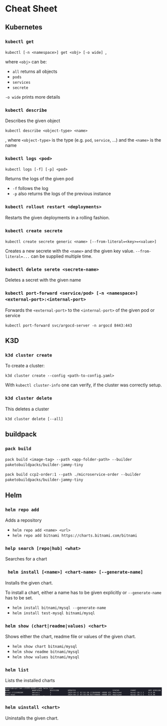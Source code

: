 # Cheat Sheet

## Kubernetes

### `kubectl get`

`kubectl [-n <namespace>] get <obj> [-o wide] `,

where `<obj>` can be:

* `all` returns all objects
* `pods`
* `services`
* `secrete`

`-o wide` prints more details

### `kubectl describe`

Describes the given object

`kubectl describe <object-type> <name>`

, where `<object-type>` is the type (e.g. `pod`, `service`, ...) and the `<name>` is the name

### `kubectl logs <pod>`

`kubectl logs [-f] [-p] <pod>`

Returns the logs of the given pod

* `-f` follows the log
* `-p` also returns the logs of the previous instance

### `kubectl rollout restart <deployments>`

Restarts the given deployments in a rolling fashion.

### `kubectl create secrete`

`kubectl create secrete generic <name> [--from-literal=<key>=<value>]` 

Creates a new secrete with the `<name>` and the given key value. `--from-literal=...`  can be supplied multiple time.

### `kubectl delete serete <secrete-name>`

Deletes a secret with the given name

### `kubectl port-forward <service/pod> [-n <namespace>] <external-port>:<internal-port>`

Forwards the `<external-port>` to the `<internal-port>` of the given pod or service

`kubectl port-forward svc/argocd-server -n argocd 8443:443`

## K3D

### `k3d cluster create`

To create a cluster:

`k3d cluster create --config <path-to-config.yaml> `

With `kubectl cluster-info` one can verify, if the cluster was correctly setup.

### `k3d cluster delete`

This deletes a cluster

`k3d cluster delete [--all]`

## buildpack

### `pack build`

`pack build <image-tag> --path <app-folder-path> --builder paketobuildpacks/builder-jammy-tiny`

`pack build ccp2-order:1 --path ./microservice-order --builder paketobuildpacks/builder-jammy-tiny`

## Helm

### `helm repo add`

Adds a repository 

* `helm repo add <name> <url>`
* `helm repo add bitnami https://charts.bitnami.com/bitnami`

### `help search [repo|hub] <what>`

Searches for a chart

### ` helm install [<name>] <chart-name> [--generate-name]`

Installs the given chart.

To install a chart, either a name has to be given explicitly or `--generate-name`  has to be set.

* `helm install bitnami/mysql --generate-name`
* `helm install test-mysql bitnami/mysql`

### `helm show (chart|readme|values) <chart>`

Shows either the chart, readme file or values of the given chart.

*  `helm show chart bitnami/mysql`
* `helm show readme bitnami/mysql`
* `helm show values bitnami/mysql`

### `helm list`

Lists the installed charts

![image-20240417100130240](./res/Cheat%20Sheet/image-20240417100130240.png)

### `helm uinstall <chart>`

Uninstalls the given chart.

